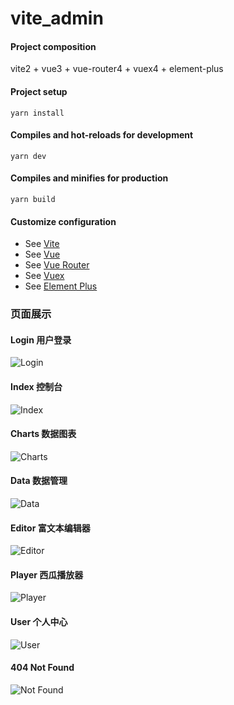 # vite_admin

#### Project composition

vite2 + vue3 + vue-router4 + vuex4 + element-plus

#### Project setup

```
yarn install
```

#### Compiles and hot-reloads for development

```
yarn dev
```

#### Compiles and minifies for production

```
yarn build
```

#### Customize configuration

-   See [Vite](https://cn.vitejs.dev/)
-   See [Vue](https://v3.cn.vuejs.org/)
-   See [Vue Router](https://next.router.vuejs.org/)
-   See [Vuex](https://next.vuex.vuejs.org/)
-   See [Element Plus](https://element-plus.gitee.io/#/zh-CN)

### 页面展示

#### Login 用户登录

![Login](./src/assets/pages/login.png)

#### Index 控制台

![Index](./src/assets/pages/index.png)

#### Charts 数据图表

![Charts](./src/assets/pages/chart.png)

#### Data 数据管理

![Data](./src/assets/pages/data.png)

#### Editor 富文本编辑器

![Editor](./src/assets/pages/editor.png)

#### Player 西瓜播放器

![Player](./src/assets/pages/player.png)

#### User 个人中心

![User](./src/assets/pages/user.png)

#### 404 Not Found

![Not Found](./src/assets/pages/404.png)
